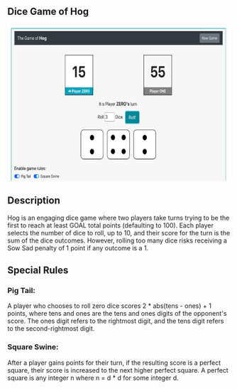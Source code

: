 ## Dice Game of Hog

<img src="HogGame.png" alt="hogGame" height="350" width="650" />

## Description
<p> Hog is an engaging dice game where two players take turns trying to be the first to reach at least GOAL total points (defaulting to 100). 
  Each player selects the number of dice to roll, up to 10, and their score for the turn is the sum of the dice outcomes. However, rolling too 
  many dice risks receiving a Sow Sad penalty of 1 point if any outcome is a 1. </p>

## Special Rules

### Pig Tail: 
A player who chooses to roll zero dice scores 2 * abs(tens - ones) + 1 points, where tens and ones are the tens and ones digits of the opponent's score. 
The ones digit refers to the rightmost digit, and the tens digit refers to the second-rightmost digit.

### Square Swine: 
After a player gains points for their turn, if the resulting score is a perfect square, their score is increased to the next higher perfect square.
A perfect square is any integer n where n = d * d for some integer d.
